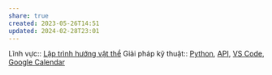 ```yaml
---
share: true
created: 2023-05-26T14:51
updated: 2024-02-28T23:01
---
```

Lĩnh vực:: [Lập trình hướng vật thể](../L%C4%A9nh%20v%E1%BB%B1c/L%E1%BA%ADp%20tr%C3%ACnh%20h%C6%B0%E1%BB%9Bng%20v%E1%BA%ADt%20th%E1%BB%83.md)
Giải pháp kỹ thuật:: [Python](../Gi%E1%BA%A3i%20ph%C3%A1p%20k%E1%BB%B9%20thu%E1%BA%ADt/Python.md), [API](../Gi%E1%BA%A3i%20ph%C3%A1p%20k%E1%BB%B9%20thu%E1%BA%ADt/API.md), [VS Code](../Gi%E1%BA%A3i%20ph%C3%A1p%20k%E1%BB%B9%20thu%E1%BA%ADt/VS%20Code.md), [Google Calendar](../Gi%E1%BA%A3i%20ph%C3%A1p%20k%E1%BB%B9%20thu%E1%BA%ADt/Google%20Calendar.md)